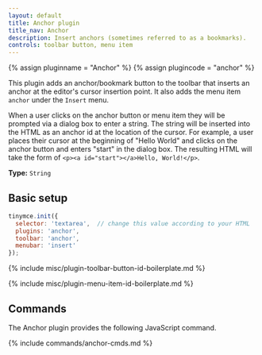 ```yaml
---
layout: default
title: Anchor plugin
title_nav: Anchor
description: Insert anchors (sometimes referred to as a bookmarks).
controls: toolbar button, menu item
---
```


{% assign pluginname = "Anchor" %}
{% assign plugincode = "anchor" %}

This plugin adds an anchor/bookmark button to the toolbar that inserts an anchor at the editor's cursor insertion point. It also adds the menu item `anchor` under the `Insert` menu.

When a user clicks on the anchor button or menu item they will be prompted via a dialog box to enter a string. The string will be inserted into the HTML as an anchor id at the location of the cursor. For example, a user places their cursor at the beginning of "Hello World" and clicks on the anchor button and enters "start" in the dialog box. The resulting HTML will take the form of `<p><a id="start"></a>Hello, World!</p>`.

**Type:** `String`

## Basic setup

```js
tinymce.init({
  selector: 'textarea',  // change this value according to your HTML
  plugins: 'anchor',
  toolbar: 'anchor',
  menubar: 'insert'
});
```

{% include misc/plugin-toolbar-button-id-boilerplate.md %}

{% include misc/plugin-menu-item-id-boilerplate.md %}

## Commands

The Anchor plugin provides the following JavaScript command.

{% include commands/anchor-cmds.md %}